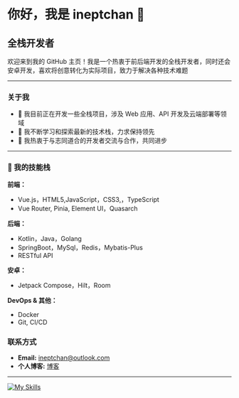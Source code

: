 # 你好，我是 ineptchan 👋

## 全栈开发者

欢迎来到我的 GitHub 主页！我是一个热衷于前后端开发的全栈开发者，同时还会安卓开发，喜欢将创意转化为实际项目，致力于解决各种技术难题

---

### 关于我

- 🔭 我目前正在开发一些全栈项目，涉及 Web 应用、API 开发及云端部署等领域
- 🌱 我不断学习和探索最新的技术栈，力求保持领先
- 👯 我热衷于与志同道合的开发者交流与合作，共同进步

---

### 🚀 我的技能栈  

**前端：**
- Vue.js，HTML5,JavaScript，CSS3,，TypeScript
- Vue Router, Pinia, Element UI，Quasarch

**后端：**
- Kotlin，Java，Golang
- SpringBoot，MySql，Redis，Mybatis-Plus
- RESTful API

**安卓：**
- Jetpack Compose，Hilt，Room

**DevOps & 其他：**
- Docker
- Git, CI/CD

### 联系方式

- **Email:** ineptchan@outlook.com
- **个人博客:** [博客](https://blog.inept.top)

---

[![My Skills](https://skillicons.dev/icons?i=kotlin,java,js,go)](https://skillicons.dev)
